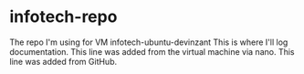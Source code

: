 # infotech-repo
The repo I'm using for VM infotech-ubuntu-devinzant
This is where I'll log documentation.
This line was added from the virtual machine via nano.
This line was added from GitHub.
